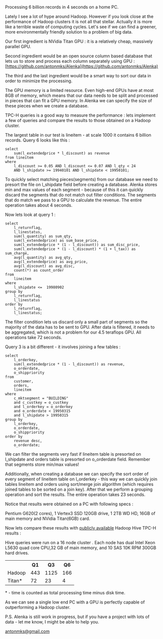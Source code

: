 Processing 6 billion records in 4 seconds on a home PC.

Lately I see a lot of hype around Hadoop. However if you look close at the performance of Hadoop
clusters it is not all that stellar. Actually it is more like a terrible waste of computing cycles.
Let's see if we can find a greener, more environmentally friendly solution to a problem of big data.

Our first ingredient is NVidia Titan GPU : it is a relatively cheap, massively parallel GPU.

Second ingredient would be an open source column based database that lets us to store and process each column separately using GPU :
[https://github.com/antonmks/Alenka](https://github.com/antonmks/Alenka)

The third and the last ingredient would be a smart way to sort our data in order to minimize the processing.

The GPU memory is a limited resource. Even high-end GPUs have at most 8GB of memory, which means that our data needs to be
split and processed in pieces that can fit a GPU memory. In Alenka we can specify the size of these pieces when we create a database.

TPC-H queries is a good way to measure the performance : lets implement a few of queries and compare the results to those obtained on a Hadoop cluster.

The largest table in our test is lineitem - at scale 1000 it contains 6 billion records.
Query 6 looks like this :
 
    select
    	sum(l_extendedprice * l_discount) as revenue    
    from lineitem
    where
       	l_discount >= 0.05 AND l_discount <= 0.07 AND l_qty < 24 
        AND l_shipdate >= 19940101 AND l_shipdate < 19950101;
     
	
To quickly select matching pieces(segments) from our database we need to presort the file on l_shipdate field before creating a database. Alenka stores min and max values of each segment - because of this it can quickly discard the segments that do not match out filter conditions. The segments that do match we pass to a GPU to calculate the revenue.
The entire operation takes about 4 seconds.

Now lets look at query 1 :

    select
    	l_returnflag,
    	l_linestatus,
    	sum(l_quantity) as sum_qty,
    	sum(l_extendedprice) as sum_base_price,
    	sum(l_extendedprice * (1 - l_discount)) as sum_disc_price,
    	sum(l_extendedprice * (1 - l_discount) * (1 + l_tax)) as sum_charge,
    	avg(l_quantity) as avg_qty,
    	avg(l_extendedprice) as avg_price,
    	avg(l_discount) as avg_disc,
    	count(*) as count_order
    from
    	lineitem
    where
    	l_shipdate <=  19980902
    group by
    	l_returnflag,
    	l_linestatus
    order by
    	l_returnflag,
    	l_linestatus;
    
The filter condition lets us discard only a small part of segments so the majority of the data has to be sent to GPU. After data is filtered, it needs to be aggregated, which is not a problem for our 4.5 teraflops GPU. All operations take 72 seconds.

Query 3 is a bit different - it involves joining a few tables :

    select
    	l_orderkey,
    	sum(l_extendedprice * (1 - l_discount)) as revenue,
    	o_orderdate,
    	o_shippriority
    from
    	customer,
    	orders,
    	lineitem
    where
    	c_mktsegment = "BUILDING"
    	and c_custkey = o_custkey
    	and l_orderkey = o_orderkey
    	and o_orderdate < 19950315
    	and l_shipdate > 19950315
    group by
    	l_orderkey,
    	o_orderdate,
    	o_shippriority
    order by
    	revenue desc,
    	o_orderdate;
	
We can filter the segments very fast if lineitem table is presorted on l_shipdate and orders table is presorted on o_orderdate field. Remember that segments store min/max values!

Additionally, when creating a database we can specify the sort order of every segment of lineitem table on l_orderkey - this way we can quickly join tables lineitem and orders using sort/merge join algorithm (which requires joined tables to be sorted on a join key). 
After that we perform a grouping operation and sort the results. The entire operation takes 23 seconds.

Notice that results were obtained on a PC with following specs :

Pentium G620(2 cores), 1 Vertex3 SSD 120GB drive, 1 2TB WD HD, 16GB of main memory and NVidia Titan(6GB) card.

Now lets compare these results with [publicly available](http://pages.cs.wisc.edu/~jignesh/publ/underattack.pdf) Hadoop Hive TPC-H results :

Hive queries were run on a 16 node cluster . Each node has dual Intel Xeon L5630 quad core CPU,32 GB of main memory, and 10 SAS 10K RPM 300GB hard drives.

<table>
  <tr>
    <th></th><th>Q1</th><th>Q3</th><th>Q6</th>
  </tr>
  <tr>
    <td>Hadoop</td><td>443</td><td>1125</td><td>166</td>
  </tr>
  <tr>
    <td>Titan*</td><td>72</td><td>23</td><td>4</td>
  </tr>
</table>

 \* - time is counted as total processing time minus disk time.

As we can see a single low end PC with a GPU is perfectly capable of outperforming a Hadoop cluster.

P.S.
Alenka is still work in progress, but if you have a project with lots of data - let me know, I might be able to help you.

antonmks@gmail.com 



